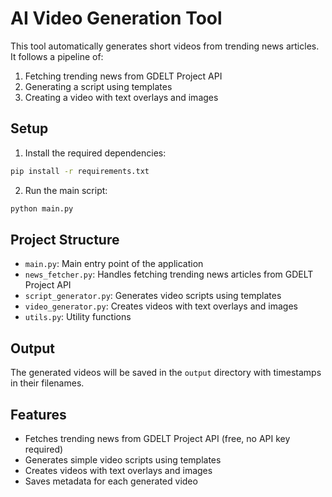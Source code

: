 # AI Video Generation Tool

This tool automatically generates short videos from trending news articles. It follows a pipeline of:
1. Fetching trending news from GDELT Project API
2. Generating a script using templates
3. Creating a video with text overlays and images

## Setup

1. Install the required dependencies:
```bash
pip install -r requirements.txt
```

2. Run the main script:
```bash
python main.py
```

## Project Structure

- `main.py`: Main entry point of the application
- `news_fetcher.py`: Handles fetching trending news articles from GDELT Project API
- `script_generator.py`: Generates video scripts using templates
- `video_generator.py`: Creates videos with text overlays and images
- `utils.py`: Utility functions

## Output

The generated videos will be saved in the `output` directory with timestamps in their filenames.

## Features

- Fetches trending news from GDELT Project API (free, no API key required)
- Generates simple video scripts using templates
- Creates videos with text overlays and images
- Saves metadata for each generated video 